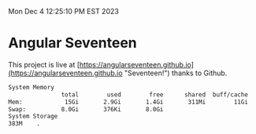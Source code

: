 Mon Dec  4 12:25:10 PM EST 2023

# Angular Seventeen


This project is live at [https://angularseventeen.github.io](https://angularseventeen.github.io "Seventeen!") thanks to Github.

```bash
System Memory
               total        used        free      shared  buff/cache   available
Mem:            15Gi       2.9Gi       1.4Gi       311Mi        11Gi        12Gi
Swap:          8.0Gi       376Ki       8.0Gi
System Storage
383M	.
```
```bash
